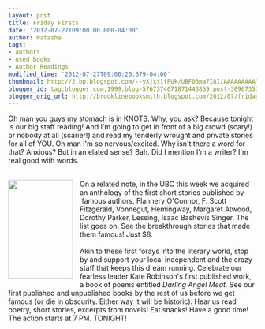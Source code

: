 ```yaml
---
layout: post
title: Friday Firsts
date: '2012-07-27T09:00:00.000-04:00'
author: Natasha
tags:
- authors
- used books
- Author Readings
modified_time: '2012-07-27T09:00:20.679-04:00'
thumbnail: http://2.bp.blogspot.com/--yXjxt1fPUk/UBF03ma7I8I/AAAAAAAAAlA/06ixhhZx7HM/s72-c/first.jpg
blogger_id: tag:blogger.com,1999:blog-5767374071871443859.post-3096735349722345233
blogger_orig_url: http://brooklinebooksmith.blogspot.com/2012/07/friday-firsts.html
---
```


Oh man you guys my stomach is in KNOTS. Why, you ask? Because tonight is our big staff reading! And I'm going to get in front of a big crowd (scary!) or nobody at all (scarier!) and read my tenderly wrought and private stories for all of YOU. Oh man I'm so nervous/excited. Why isn't there a word for that? Anxious? But in an elated sense? Bah. Did I mention I'm a writer? I'm real good with words.<br /><br /><div class="separator" style="clear: both; text-align: center;"><a href="http://2.bp.blogspot.com/--yXjxt1fPUk/UBF03ma7I8I/AAAAAAAAAlA/06ixhhZx7HM/s1600/first.jpg" imageanchor="1" style="clear: left; float: left; margin-bottom: 1em; margin-right: 1em;"><img border="0" height="200" src="http://2.bp.blogspot.com/--yXjxt1fPUk/UBF03ma7I8I/AAAAAAAAAlA/06ixhhZx7HM/s200/first.jpg" width="131" /></a></div>On a related note, in the UBC this week we&nbsp;acquired an anthology of the first short stories published by &nbsp;famous authors. Flannery O'Connor, F. Scott Fitzgerald, Vonnegut, Hemingway, Margaret Atwood, Dorothy Parker, Lessing, Isaac Bashevis Singer. The list goes on. See the breakthrough stories that made them famous! Just $8.<br /><br />Akin to these first forays into the literary world, stop by and support your local independent and the crazy staff that keeps this dream running. Celebrate our fearless leader Kate Robinson's first published work, a book of poems entitled <i>Darling Angel Meat.&nbsp;</i>See our first published and unpublished books by the rest of us before we get famous (or die in obscurity. Either way it will be historic). Hear us read poetry, short stories, excerpts from novels! Eat snacks! Have a good time! The action starts at 7 PM. TONIGHT!